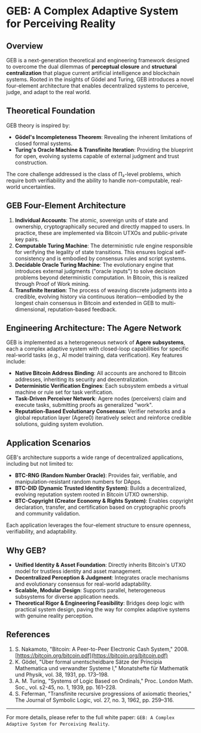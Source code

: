 # GEB: A Complex Adaptive System for Perceiving Reality

## Overview

GEB is a next-generation theoretical and engineering framework designed to overcome the dual dilemmas of **perceptual closure** and **structural centralization** that plague current artificial intelligence and blockchain systems. Rooted in the insights of Gödel and Turing, GEB introduces a novel four-element architecture that enables decentralized systems to perceive, judge, and adapt to the real world.

## Theoretical Foundation

GEB theory is inspired by:
- **Gödel's Incompleteness Theorem**: Revealing the inherent limitations of closed formal systems.
- **Turing's Oracle Machine & Transfinite Iteration**: Providing the blueprint for open, evolving systems capable of external judgment and trust construction.

The core challenge addressed is the class of Π₂-level problems, which require both verifiability and the ability to handle non-computable, real-world uncertainties.

## GEB Four-Element Architecture

1. **Individual Accounts**: The atomic, sovereign units of state and ownership, cryptographically secured and directly mapped to users. In practice, these are implemented via Bitcoin UTXOs and public-private key pairs.
2. **Computable Turing Machine**: The deterministic rule engine responsible for verifying the legality of state transitions. This ensures logical self-consistency and is embodied by consensus rules and script systems.
3. **Decidable Oracle Turing Machine**: The evolutionary engine that introduces external judgments ("oracle inputs") to solve decision problems beyond deterministic computation. In Bitcoin, this is realized through Proof of Work mining.
4. **Transfinite Iteration**: The process of weaving discrete judgments into a credible, evolving history via continuous iteration—embodied by the longest chain consensus in Bitcoin and extended in GEB to multi-dimensional, reputation-based feedback.

## Engineering Architecture: The Agere Network

GEB is implemented as a heterogeneous network of **Agere subsystems**, each a complex adaptive system with closed-loop capabilities for specific real-world tasks (e.g., AI model training, data verification). Key features include:
- **Native Bitcoin Address Binding**: All accounts are anchored to Bitcoin addresses, inheriting its security and decentralization.
- **Deterministic Verification Engines**: Each subsystem embeds a virtual machine or rule set for task verification.
- **Task-Driven Perceiver Network**: Agere nodes (perceivers) claim and execute tasks, submitting proofs as generalized "work".
- **Reputation-Based Evolutionary Consensus**: Verifier networks and a global reputation layer (Agere0) iteratively select and reinforce credible solutions, guiding system evolution.

## Application Scenarios

GEB's architecture supports a wide range of decentralized applications, including but not limited to:

- **BTC-RNG (Random Number Oracle)**: Provides fair, verifiable, and manipulation-resistant random numbers for DApps.
- **BTC-DID (Dynamic Trusted Identity System)**: Builds a decentralized, evolving reputation system rooted in Bitcoin UTXO ownership.
- **BTC-Copyright (Creator Economy & Rights System)**: Enables copyright declaration, transfer, and certification based on cryptographic proofs and community validation.

Each application leverages the four-element structure to ensure openness, verifiability, and adaptability.

## Why GEB?

- **Unified Identity & Asset Foundation**: Directly inherits Bitcoin's UTXO model for trustless identity and asset management.
- **Decentralized Perception & Judgment**: Integrates oracle mechanisms and evolutionary consensus for real-world adaptability.
- **Scalable, Modular Design**: Supports parallel, heterogeneous subsystems for diverse application needs.
- **Theoretical Rigor & Engineering Feasibility**: Bridges deep logic with practical system design, paving the way for complex adaptive systems with genuine reality perception.

## References

1. S. Nakamoto, "Bitcoin: A Peer-to-Peer Electronic Cash System," 2008. [https://bitcoin.org/bitcoin.pdf](https://bitcoin.org/bitcoin.pdf)
2. K. Gödel, "Über formal unentscheidbare Sätze der Principia Mathematica und verwandter Systeme I," Monatshefte für Mathematik und Physik, vol. 38, 1931, pp. 173–198.
3. A. M. Turing, "Systems of Logic Based on Ordinals," Proc. London Math. Soc., vol. s2-45, no. 1, 1939, pp. 161–228.
4. S. Feferman, "Transfinite recursive progressions of axiomatic theories," The Journal of Symbolic Logic, vol. 27, no. 3, 1962, pp. 259–316.

---

For more details, please refer to the full white paper: `GEB: A Complex Adaptive System for Perceiving Reality`.